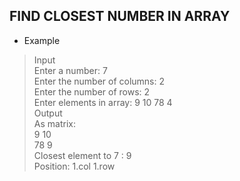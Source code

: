 ## FIND CLOSEST NUMBER IN ARRAY  

* Example 

> Input  
> Enter a number: 7  
> Enter the number of columns: 2   
> Enter the number of rows: 2    
> Enter elements in array: 9 10 78 4  
> Output  
> As matrix:    
  9  10  
  78  9  
> Closest element to 7 : 9  
> Position: 1.col 1.row
